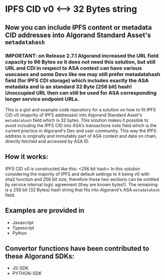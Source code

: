 # IPFS CID v0 <--> 32 Bytes string
## Now you can include IPFS content or metadata CID addresses into Algorand Standard Asset's `metadatahash`

### IMPORTANT: on Release 2.7.1 Algorand increased the URL field capacity to 96 Bytes so it does not need this solution, but still URL and CDI in respect to ASA context can have various usecases and some Devs like me may still prefer metadatahash field (for IPFS CDI storage) which includes exactly the ASA metadata and is an standard 32 Byte (256 bit) hash! Unoccupied URL then can still be used for ASA corresponding longer service endpoint URLs. 

This is a gist and example code repository for a solution on how to fit IPFS CID v0 (majority of IPFS addresses) into Algorand Standard Asset's `metadatahash` field which is 32 bytes. This solution makes it possible to avoid including the IPFS CID into ASA's transactions note field which is the current practice in Algorand's Dev  and user community. This way the IPFS address is originally and immutably part of ASA context and data on chain, directly fetched and accessed by ASA ID.

## How it works:

IPFS CID v0 is constructed like this: <function><size><256 bit hash>
In this solution considering the majority of IPFS and default settings to it being v0 with sha2 function and 256 bit size, therefore these two sections can be omitted by service internal logic agreement (they are known bytes!). The remaining is a 256 bit (32 Bytes) hash string that fits into Algorand's ASA `metadatahash` field.  
 
 
## Examples are provided in

- Javascript
- Typescript
- Python

## Convertor functions have been contributed to these Algorand SDKs:

- JS-SDK
- PYTHON-SDK
